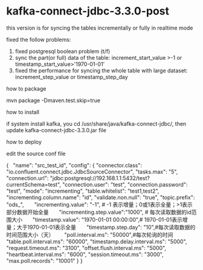 # kafka-connect-jdbc-3.3.0-post


this version is for syncing the tables incrementally or fully in realtime mode

fixed the follow problems:
1. fixed postgresql boolean problem (t/f)
2. sync the part(or full) data of the table: increment_start_value >-1 or timestamp_start_value>'1970-01-01'
3. fixed the performance for syncing the whole table with large dataset: increment_step_value or timestamp_step_day

how to package

mvn package -Dmaven.test.skip=true


how to install

if system install kafka, you cd /usr/share/java/kafka-connect-jdbc/, then update kafka-connect-jdbc-3.3.0.jar file

how to deploy

edit the source conf file 


{
   "name": "src_test_id",
   "config": {
       "connector.class": "io.confluent.connect.jdbc.JdbcSourceConnector",
       "tasks.max": "5",
       "connection.url": "jdbc:postgresql://192.168.1.1:5432/test?currentSchema=test",
       "connection.user": "test",
       "connection.password": "test",
       "mode": "incrementing",
       "table.whitelist": "test1,test2",
       "incrementing.column.name": "id",
       "validate.non.null": "true",
       "topic.prefix": "ods_",
       "incrementing.value": "-1",  # -1 表示增量；0或1表示全量；>1表示部分数据开始全量
       "incrementing.step.value":"1000", # 每次读取数据的id范围大小
       "timestamp.value": "1970-01-01 00:00:00",# 1970-01-01表示增量；大于1970-01-01表示全量
       "timestamp.step.day": "10",#每次读取数据的时间范围大小（天）
       "poll.interval.ms": "50000",#每次轮询的时间
       "table.poll.interval.ms": "60000",
       "timestamp.delay.interval.ms": "5000",
       "request.timeout.ms": "3100",
       "offset.flush.interval.ms": "5000",
       "heartbeat.interval.ms": "6000",
       "session.timeout.ms": "3000",
       "max.poll.records": "10001"
   }
}







